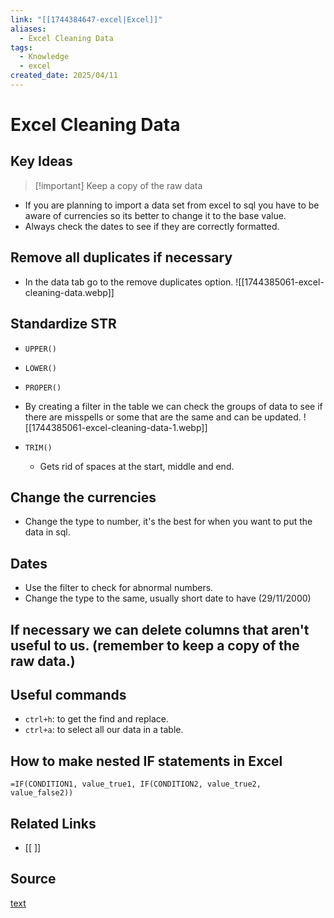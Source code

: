 ```yaml
---
link: "[[1744384647-excel|Excel]]"
aliases:
  - Excel Cleaning Data
tags:
  - Knowledge
  - excel
created_date: 2025/04/11
---
```

# Excel Cleaning Data
## Key Ideas
>[!important] Keep a copy of the raw data

- If you are planning to import a data set from excel to sql you have to be aware of currencies so its better to change it to the base value.
- Always check the dates to see if they are correctly formatted.
## Remove all duplicates if necessary
- In the data tab go to the remove duplicates option.
![[1744385061-excel-cleaning-data.webp]]
## Standardize STR
- `UPPER()`
- `LOWER()`
- `PROPER()`
- By creating a filter in the table we can check the groups of data to see if there are misspells or some that are the same and can be updated.
![[1744385061-excel-cleaning-data-1.webp]]

- `TRIM()`
	- Gets rid of spaces at the start, middle and end.

## Change the currencies
- Change the type to number, it's the best for when you want to put the data in sql.

## Dates
- Use the filter to check for abnormal numbers.
- Change the type to the same, usually short date to have (29/11/2000)
## If necessary we can delete columns that aren't useful to us. **(remember to keep a copy of the raw data.)**
## Useful commands
- `ctrl+h`: to get the find and replace.
- `ctrl+a`: to select all our data in a table.
## How to make nested IF statements in Excel
```excel
=IF(CONDITION1, value_true1, IF(CONDITION2, value_true2, value_false2))
```
## Related Links
- [[ ]]
## Source
[text](url) 
